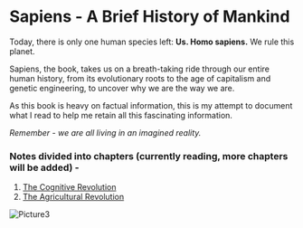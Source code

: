 # Sapiens - A Brief History of Mankind

Today, there is only one human species left: **Us. Homo sapiens.** We rule this planet.

Sapiens, the book, takes us on a breath-taking ride through our entire human history, from its evolutionary roots to the age of capitalism and genetic engineering, to uncover why we are the way we are.

As this book is heavy on factual information, this is my attempt to document what I read to help me retain all this fascinating information. 

_Remember - we are all living in an imagined reality._

### Notes divided into chapters (currently reading, more chapters will be added) - 

1. [The Cognitive Revolution](https://github.com/nikkhil13/books-that-I-read/blob/master/Sapiens%20-%20A%20Brief%20History%20of%20Mankind/1.%20The%20Cognitive%20Revolution.pdf)
2. [The Agricultural Revolution](https://github.com/nikkhil13/books-that-I-read/blob/master/Sapiens%20-%20A%20Brief%20History%20of%20Mankind/2.%20The%20Agricultural%20Revolution.pdf)

![Picture3](https://user-images.githubusercontent.com/17868964/93662764-1eefa080-fa80-11ea-8d99-cf8123d96e2c.png)

